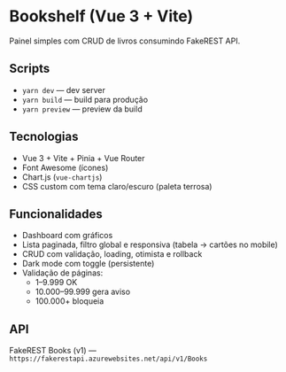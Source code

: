 # Bookshelf (Vue 3 + Vite)

Painel simples com CRUD de livros consumindo FakeREST API.

## Scripts
- `yarn dev` — dev server
- `yarn build` — build para produção
- `yarn preview` — preview da build

## Tecnologias
- Vue 3 + Vite + Pinia + Vue Router
- Font Awesome (ícones)
- Chart.js (`vue-chartjs`)
- CSS custom com tema claro/escuro (paleta terrosa)

## Funcionalidades
- Dashboard com gráficos
- Lista paginada, filtro global e responsiva (tabela → cartões no mobile)
- CRUD com validação, loading, otimista e rollback
- Dark mode com toggle (persistente)
- Validação de páginas:
  - 1–9.999 OK
  - 10.000–99.999 gera aviso
  - 100.000+ bloqueia

## API
FakeREST Books (v1) — `https://fakerestapi.azurewebsites.net/api/v1/Books`

